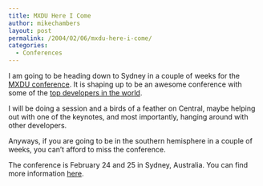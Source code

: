 ```yaml
---
title: MXDU Here I Come
author: mikechambers
layout: post
permalink: /2004/02/06/mxdu-here-i-come/
categories:
  - Conferences
---
```



I am going to be heading down to Sydney in a couple of weeks for the [MXDU conference][1]. It is shaping up to be an awesome conference with some of the [top developers in the world][2].

I will be doing a session and a birds of a feather on Central, maybe helping out with one of the keynotes, and most importantly, hanging around with other developers. 

Anyways, if you are going to be in the southern hemisphere in a couple of weeks, you can&#8217;t afford to miss the conference.

The conference is February 24 and 25 in Sydney, Australia. You can find more information [here][1].

 [1]: http://www.mxdu.com
 [2]: http://www.mxdu.com/go/speakers